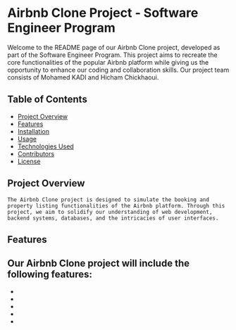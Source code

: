 # Airbnb Clone Project - Software Engineer Program

Welcome to the README page of our Airbnb Clone project, developed as part of the Software Engineer Program. This project aims to recreate the core functionalities of the popular Airbnb platform while giving us the opportunity to enhance our coding and collaboration skills. Our project team consists of Mohamed KADI and Hicham Chickhaoui.

## Table of Contents

- [Project Overview](#project-overview)
- [Features](#features)
- [Installation](#installation)
- [Usage](#usage)
- [Technologies Used](#technologies-used)
- [Contributors](#contributors)
- [License](#license)

## Project Overview

	The Airbnb Clone project is designed to simulate the booking and property listing functionalities of the Airbnb platform. Through this project, we aim to solidify our understanding of web development, backend systems, databases, and the intricacies of user interfaces.

## Features

Our Airbnb Clone project will include the following features:
-
-
-
-
-
-
